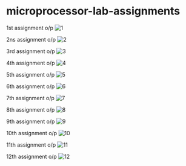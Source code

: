 # microprocessor-lab-assignments
1st assignment o/p
![1](https://user-images.githubusercontent.com/62459983/170324803-89473b2e-5550-46d1-a70c-c25ec498ec08.png)

2ns assignment o/p
![2](https://user-images.githubusercontent.com/62459983/170324813-bf8f0331-f89e-4ab6-b40b-332221ca8a78.png)

3rd assignment o/p
![3](https://user-images.githubusercontent.com/62459983/170324847-9cf83240-6360-4733-89c6-25e77504979f.png)

4th assignment o/p
![4](https://user-images.githubusercontent.com/62459983/170324856-133a18f9-1129-44a2-aea7-9b7eae3ce488.png)

5th assignment o/p
![5](https://user-images.githubusercontent.com/62459983/170324906-b0270741-36c7-41cd-af93-888cffd0e7cf.png)

6th assignment o/p
![6](https://user-images.githubusercontent.com/62459983/170324924-9a226440-8551-4313-9c7f-1a5a5e46c0be.png)

7th assignment o/p
![7](https://user-images.githubusercontent.com/62459983/170324933-239b1246-1240-4a9b-8c7d-936dd93a0e9f.png)

8th assignment o/p
![8](https://user-images.githubusercontent.com/62459983/170324945-d974471a-d128-4eb3-b5ef-76fd54259f02.png)

9th assignment o/p
![9](https://user-images.githubusercontent.com/62459983/170324990-b22d99ea-7862-4a9c-a071-3fdac4834d98.png)

10th assignment o/p
![10](https://user-images.githubusercontent.com/62459983/170324759-87ebf017-bb8c-4dea-b8cd-41cd7a00336e.png)

11th assignment o/p
![11](https://user-images.githubusercontent.com/62459983/170324783-11d3f2a5-2753-4ac4-bb73-671d650d8659.png)

12th assignment o/p
![12](https://user-images.githubusercontent.com/62459983/170324792-76d0e38c-1d50-4f20-97dd-e86a028c5d34.png)
